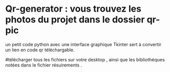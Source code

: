 # Qr-generator : vous trouvez les photos du projet dans le dossier qr-pic
un petit code python avec une interface graphique Tkinter sert à convertir un lien en code qr téléchargable.

#télécharger tous les fichiers sur votre desktop , ainsi que les bibliothéques notées dans le fichier résuirements .

